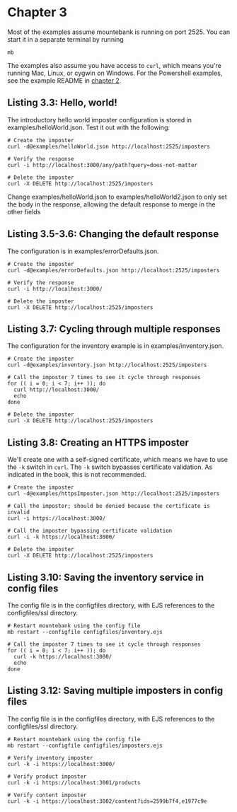# Chapter 3

Most of the examples assume mountebank is running on port 2525. You can start it in a
separate terminal by running

````
mb
````

The examples also assume you have access to `curl`, which means you're running Mac, Linux,
or cygwin on Windows. For the Powershell examples, see the example README in
[chapter 2](https://github.com/bbyars/mountebank-in-action/tree/master/ch02).

## Listing 3.3: Hello, world!

The introductory hello world imposter configuration is stored in examples/helloWorld.json.
Test it out with the following:

````
# Create the imposter
curl -d@examples/helloWorld.json http://localhost:2525/imposters

# Verify the response
curl -i http://localhost:3000/any/path?query=does-not-matter

# Delete the imposter
curl -X DELETE http://localhost:2525/imposters
````

Change examples/helloWorld.json to examples/helloWorld2.json to only set the body in the
response, allowing the default response to merge in the other fields

## Listing 3.5-3.6: Changing the default response

The configuration is in examples/errorDefaults.json.

````
# Create the imposter
curl -d@examples/errorDefaults.json http://localhost:2525/imposters

# Verify the response
curl -i http://localhost:3000/

# Delete the imposter
curl -X DELETE http://localhost:2525/imposters
````

## Listing 3.7: Cycling through multiple responses

The configuration for the inventory example is in examples/inventory.json.

````
# Create the imposter
curl -d@examples/inventory.json http://localhost:2525/imposters

# Call the imposter 7 times to see it cycle through responses
for (( i = 0; i < 7; i++ )); do
  curl http://localhost:3000/
  echo
done

# Delete the imposter
curl -X DELETE http://localhost:2525/imposters
````

## Listing 3.8: Creating an HTTPS imposter

We'll create one with a self-signed certificate, which means we have to use the `-k`
switch in `curl`. The `-k` switch bypasses certificate validation. As indicated in the
book, this is not recommended.

````
# Create the imposter
curl -d@examples/httpsImposter.json http://localhost:2525/imposters

# Call the imposter; should be denied because the certificate is invalid
curl -i https://localhost:3000/

# Call the imposter bypassing certificate validation
curl -i -k https://localhost:3000/

# Delete the imposter
curl -X DELETE http://localhost:2525/imposters
````

## Listing 3.10: Saving the inventory service in config files

The config file is in the configfiles directory, with EJS references to the configfiles/ssl
directory.

````
# Restart mountebank using the config file
mb restart --configfile configfiles/inventory.ejs

# Call the imposter 7 times to see it cycle through responses
for (( i = 0; i < 7; i++ )); do
  curl -k https://localhost:3000/
  echo
done
````

## Listing 3.12: Saving multiple imposters in config files

The config file is in the configfiles directory, with EJS references to the configfiles/ssl
directory.

````
# Restart mountebank using the config file
mb restart --configfile configfiles/imposters.ejs

# Verify inventory imposter
curl -k -i https://localhost:3000/

# Verify product imposter
curl -k -i https://localhost:3001/products

# Verify content imposter
curl -k -i https://localhost:3002/content?ids=2599b7f4,e1977c9e
````
